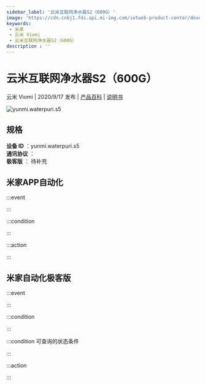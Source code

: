 ```yaml
---
sidebar_label: '云米互联网净水器S2（600G）'
image: 'https://cdn.cnbj1.fds.api.mi-img.com/iotweb-product-center/developer_1592562292243w41fT0Dp.png?GalaxyAccessKeyId=AKVGLQWBOVIRQ3XLEW&Expires=9223372036854775807&Signature=FqCdfBvyRj/7cWz+iAsR78Gnf+s='
keywords: 
 - 米家
 - 云米 Viomi
 - 云米互联网净水器S2（600G）
description : ''
---
```

# 云米互联网净水器S2（600G）

云米 Viomi | 2020/9/17 发布 | [产品百科](https://home.mi.com/webapp/content/baike/product/index.html?model=yunmi.waterpuri.s5/) | [说明书](https://home.mi.com/views/introduction.html?model=yunmi.waterpuri.s5&region=cn)

![yunmi.waterpuri.s5](https://cdn.cnbj1.fds.api.mi-img.com/iotweb-product-center/developer_1592562292243w41fT0Dp.png?GalaxyAccessKeyId=AKVGLQWBOVIRQ3XLEW&Expires=9223372036854775807&Signature=FqCdfBvyRj/7cWz+iAsR78Gnf+s=)

## 规格  
> 
**设备 ID** ：yunmi.waterpuri.s5  
**通讯协议** ：  
**极客版**  ： 待补充 


## 米家APP自动化  

:::event  

:::

:::condition  

:::

:::action   

:::

## 米家自动化极客版  

:::event  

:::

:::condition  

:::

:::condition 可查询的状态条件  

:::

:::action  

:::

        
